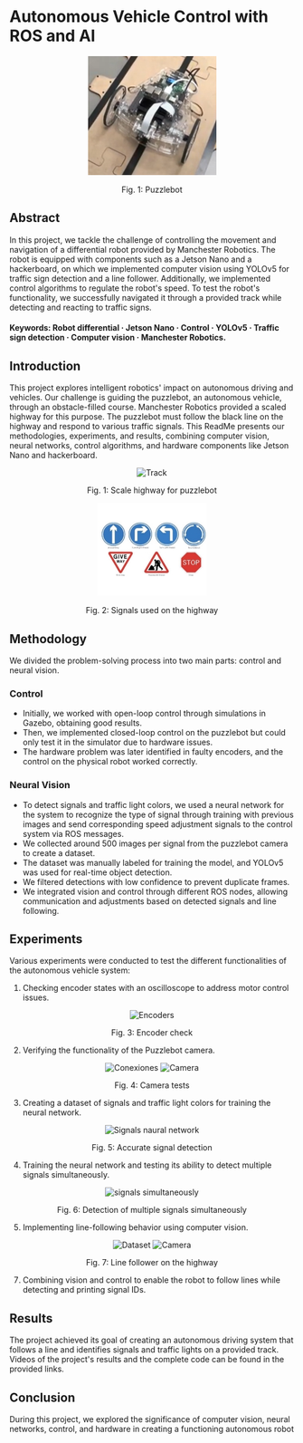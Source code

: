 
# Autonomous Vehicle Control with ROS and AI

<p align="center">
  <img src="Resources/puzzlebot.png" alt="Puzzlebot">
</p>
<p align="center">Fig. 1: Puzzlebot</p>

## Abstract

In this project, we tackle the challenge of controlling the movement and navigation of a differential robot provided by Manchester Robotics. The robot is equipped with components such as a Jetson Nano and a hackerboard, on which we implemented computer vision using YOLOv5 for traffic sign detection and a line follower. Additionally, we implemented control algorithms to regulate the robot's speed. To test the robot's functionality, we successfully navigated it through a provided track while detecting and reacting to traffic signs.

#### Keywords: Robot differential · Jetson Nano · Control · YOLOv5 · Traffic sign detection · Computer vision · Manchester Robotics.

## Introduction

This project explores intelligent robotics' impact on autonomous driving and vehicles. Our challenge is guiding the puzzlebot, an autonomous vehicle, through an obstacle-filled course. Manchester Robotics provided a scaled highway for this purpose. The puzzlebot must follow the black line on the highway and respond to various traffic signals. This ReadMe presents our methodologies, experiments, and results, combining computer vision, neural networks, control algorithms, and hardware components like Jetson Nano and hackerboard.

<p align="center">
  <img src="Resources/Aspose.Words.d739c641-0d41-4bde-b20a-66617666774a.001.png" alt="Track">
</p>
<p align="center">Fig. 1: Scale highway for puzzlebot</p>

<p align="center">
  <img src="Resources/Aspose.Words.d739c641-0d41-4bde-b20a-66617666774a.002.jpeg" alt="Signals">
</p>
<p align="center">Fig. 2: Signals used on the highway</p>

## Methodology

We divided the problem-solving process into two main parts: control and neural vision.

### Control
- Initially, we worked with open-loop control through simulations in Gazebo, obtaining good results.
- Then, we implemented closed-loop control on the puzzlebot but could only test it in the simulator due to hardware issues.
- The hardware problem was later identified in faulty encoders, and the control on the physical robot worked correctly.

### Neural Vision
- To detect signals and traffic light colors, we used a neural network for the system to recognize the type of signal through training with previous images and send corresponding speed adjustment signals to the control system via ROS messages.
- We collected around 500 images per signal from the puzzlebot camera to create a dataset.
- The dataset was manually labeled for training the model, and YOLOv5 was used for real-time object detection.
- We filtered detections with low confidence to prevent duplicate frames.
- We integrated vision and control through different ROS nodes, allowing communication and adjustments based on detected signals and line following.

## Experiments

Various experiments were conducted to test the different functionalities of the autonomous vehicle system:

1. Checking encoder states with an oscilloscope to address motor control issues.

<p align="center">
  <img src="Resources/Aspose.Words.d739c641-0d41-4bde-b20a-66617666774a.005.png" alt="Encoders">
</p>
<p align="center">Fig. 3: Encoder check</p>

2. Verifying the functionality of the Puzzlebot camera.
   
<p align="center">
  <img src="Resources/Aspose.Words.d739c641-0d41-4bde-b20a-66617666774a.006.png" alt="Conexiones" width="400">
  <img src="Resources/Aspose.Words.d739c641-0d41-4bde-b20a-66617666774a.007.png" alt="Camera" width="400">
<p align="center">Fig. 4: Camera tests</p>

3. Creating a dataset of signals and traffic light colors for training the neural network.

<p align="center">
  <img src="Resources/Aspose.Words.d739c641-0d41-4bde-b20a-66617666774a.009.png" alt="Signals naural network">
</p>
<p align="center">Fig. 5: Accurate signal detection</p>

4. Training the neural network and testing its ability to detect multiple signals simultaneously.

<p align="center">
  <img src="Resources/Aspose.Words.d739c641-0d41-4bde-b20a-66617666774a.010.png" alt="signals simultaneously">
</p>
<p align="center">Fig. 6: Detection of multiple signals simultaneously</p>

5. Implementing line-following behavior using computer vision.

<p align="center">
  <img src="Resources/Aspose.Words.d739c641-0d41-4bde-b20a-66617666774a.018.png" alt="Dataset" width="400">
  <img src="Resources/Aspose.Words.d739c641-0d41-4bde-b20a-66617666774a.021.png" alt="Camera" width="400">
</p>
<p align="center">Fig. 7: Line follower on the highway</p>

7. Combining vision and control to enable the robot to follow lines while detecting and printing signal IDs.

## Results

The project achieved its goal of creating an autonomous driving system that follows a line and identifies signals and traffic lights on a provided track. Videos of the project's results and the complete code can be found in the provided links.

## Conclusion

During this project, we explored the significance of computer vision, neural networks, control, and hardware in creating a functioning autonomous robot
